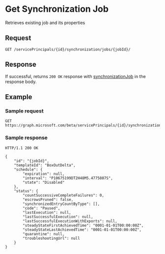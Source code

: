 # Get Synchronization Job

Retrieves existing job and its properties

## Request

```http
GET /servicePrincipals/{id}/synchronization/jobs/{jobId}/
```

## Response

If successful, returns `200 OK` response with [synchronizationJob](synchronization-job.md) in the response body.

## Example

### Sample request

```http
GET https://graph.microsoft.com/beta/servicePrincipals/{id}/synchronization/jobs/{jobId}/
```

### Sample response

```http
HTTP/1.1 200 OK

{
    "id": "{jobId}",
    "templateId": "BoxOutDelta",
    "schedule": {
        "expiration": null,
        "interval": "P10675199DT2H48M5.4775807S",
        "state": "Disabled"
    },
    "status": {
        "countSuccessiveCompleteFailures": 0,
        "escrowsPruned": false,
        "synchronizedEntryCountByType": [],
        "code": "Paused",
        "lastExecution": null,
        "lastSuccessfulExecution": null,
        "lastSuccessfulExecutionWithExports": null,
        "steadyStateFirstAchievedTime": "0001-01-01T00:00:00Z",
        "steadyStateLastAchievedTime": "0001-01-01T00:00:00Z",
        "quarantine": null,
        "troubleshootingUrl": null
    }
}
```
